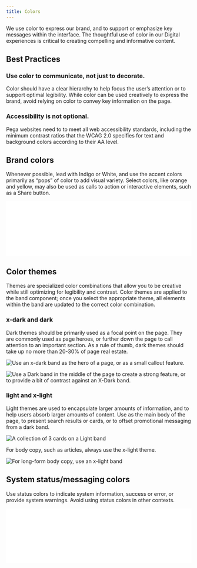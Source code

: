```yaml
---
title: Colors
---
```

We use color to express our brand, and to support or emphasize key messages within the interface. The thoughtful use of color in our Digital experiences is critical to creating compelling and informative content. 

## Best Practices
### Use color to communicate, not just to decorate.

Color should have a clear hierarchy to help focus the user’s attention or to support optimal legibility. While color can be used creatively to express the brand, avoid relying on color to convey key information on the page.

### Accessibility is not optional. 

Pega websites need to to meet all web accessibility standards, including the minimum contrast ratios that the WCAG 2.0 specifies for text and background colors according to their AA level.

## Brand colors

Whenever possible, lead with Indigo or White, and use the accent colors primarily as “pops” of color to add visual variety. Select colors, like orange and yellow, may also be used as calls to action or interactive elements, such as a Share button.

<!-- ![Pega's brand colors default to Base; use shades to create visual hierarchy where needed.](/images/docs/color_brand.png) -->

<iframe src="/pattern-lab/patterns/01-visual-styles-00-color-palette-01-brand-colors/01-visual-styles-00-color-palette-01-brand-colors.html" frameborder="0" width="100%"></iframe>

## Color themes

Themes are specialized color combinations that allow you to be creative while still optimizing for legibility and contrast. Color themes are applied to the band component; once you select the appropriate theme, all elements within the band are updated to the correct color combination.

### x-dark and dark

Dark themes should be primarily used as a focal point on the page. They are commonly used as page heroes, or further down the page to call attention to an important section. As a rule of thumb, dark themes should take up no more than 20-30% of page real estate. 

![Use an x-dark band as the hero of a page, or as a small callout feature.](/images/docs/color_band_xdark.png)

![Use a Dark band in the middle of the page to create a strong feature, or to provide a bit of contrast against  an X-Dark band.](/images/docs/color_band_dark.png)

### light and x-light

Light themes are used to encapsulate larger amounts of information, and to help users absorb larger amounts of content. Use as the main body of the page, to present search results or cards, or to offset promotional messaging from a dark band. 

![A collection of 3 cards on a Light band](/images/docs/color_light-cards.png)

For body copy, such as articles, always use the x-light theme.

![For long-form body copy, use an x-light band](/images/docs/color_light-content.png)

## System status/messaging colors

Use status colors to indicate system information, success or error, or provide system warnings. Avoid using status colors in other contexts.

<iframe src="/pattern-lab/patterns/01-visual-styles-00-color-palette-02-status-colors/01-visual-styles-00-color-palette-02-status-colors.html" frameborder="0" width="100%"></iframe>
